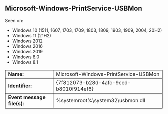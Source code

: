 ## Microsoft-Windows-PrintService-USBMon

Seen on:
* Windows 10 (1511, 1607, 1703, 1709, 1803, 1809, 1903, 1909, 2004, 20H2)
* Windows 11 (21H2)
* Windows 2012
* Windows 2016
* Windows 2019
* Windows 8.0
* Windows 8.1

<table border="1" class="docutils">
  <tbody>
    <tr>
      <td><b>Name:</b></td>
      <td>Microsoft-Windows-PrintService-USBMon</td>
    </tr>
    <tr>
      <td><b>Identifier:</b></td>
      <td>{7f812073-b28d-4afc-9ced-b8010f914ef6}</td>
    </tr>
    <tr>
      <td><b>Event message file(s):</b></td>
      <td>%systemroot%\system32\usbmon.dll</td>
    </tr>
  </tbody>
</table>

&nbsp;

